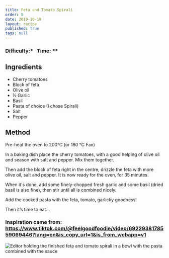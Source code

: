 ```yaml
---
title: Feta and Tomato Spirali
order: 5
date: 2019-10-19
layout: recipe
published: true
tags: null
---
```

### Difficulty:\*   Time: \**

## Ingredients

* Cherry tomatoes
* Block of feta
* Olive oil
* ½ Garlic
* Basil
* Pasta of choice (I chose Spirali)
* Salt
* Pepper

## Method

Pre-heat the oven to 200℃ (or 180 ℃ Fan)

In a baking dish place the cherry tomatoes, with a good helping of olive oil and season with salt and pepper. Mix them together.

Then add the block of feta right in the centre, drizzle the feta with more olive oil, salt and pepper. It is now ready for the oven, for 35 minutes.

When it's done, add some finely-chopped fresh garlic and some basil (dried basil is also fine), then stir until all is combined nicely.

Add the cooked pasta with the feta, tomato, garlicky goodness!

Then it’s time to eat...

### Inspiration came from: <https://www.tiktok.com/@feelgoodfoodie/video/6922938178559069446?lang=en&is_copy_url=1&is_from_webapp=v1>

![Editor holding the finished feta and tomato spirali in a bowl with the pasta combined with the sauce](../uploads/feta2.jpg "Feta and Tomato Spirali dish")